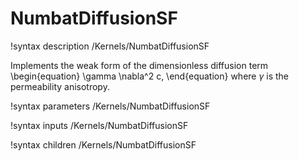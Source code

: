 # NumbatDiffusionSF

!syntax description /Kernels/NumbatDiffusionSF

Implements the weak form of the dimensionless diffusion term
\begin{equation}
\gamma \nabla^2 c,
\end{equation}
where $\gamma$ is the permeability anisotropy.

!syntax parameters /Kernels/NumbatDiffusionSF

!syntax inputs /Kernels/NumbatDiffusionSF

!syntax children /Kernels/NumbatDiffusionSF
